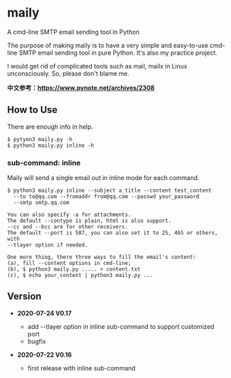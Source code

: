 # maily
A cmd-line SMTP email sending tool in Python

The purpose of making maily is to have a very simple and easy-to-use cmd-line
SMTP email sending tool in pure Python. It's also my practice project.

I would get rid of complicated tools such as mail, mailx in Linux
unconsciously. So, please don't blame me.

**中文参考：https://www.pynote.net/archives/2308**

## How to Use
There are enough info in help.

    $ pytyon3 maily.py -h
    $ python3 maily.py inline -h

### sub-command: inline
Maily will send a single email out in inline mode for each command.

    $ python3 maily.py inline --subject a_title --content test_content
      --to to@qq.com --fromaddr from@qq.com --passwd your_password
      --smtp smtp.qq.com

    You can also specify -a for attachments.
    The default --contype is plain, html is also support.
    --cc and --bcc are for other receivers.
    The default --port is 587, you can also set it to 25, 465 or others, with
    --tlayer option if needed.

    One more thing, there three ways to fill the email's content:
    (a), fill --content options in cmd-line;
    (b), $ python3 maily.py ..... < content.txt
    (c), $ echo your_content | python3 maily.py ...

## Version

* **2020-07-24 V0.17**
    - add --tlayer option in inline sub-command to support customized port
    - bugfix

* **2020-07-22 V0.16**
    - first release with inline sub-command



